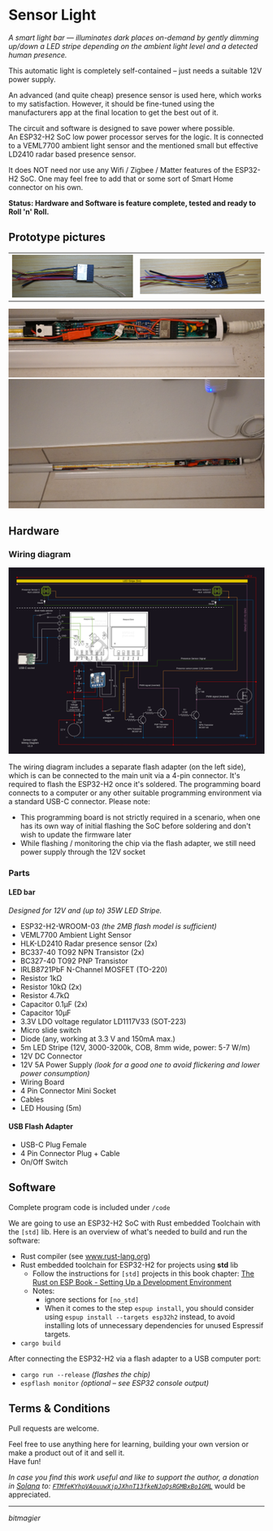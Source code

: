 # Sensor Light

_A smart light bar — illuminates dark places on-demand by gently dimming up/down a LED stripe depending on the ambient light level and a detected human presence._

This automatic light is completely self-contained – just needs a suitable 12V power supply.

An advanced (and quite cheap) presence sensor is used here, which works to my satisfaction. However, it should be fine-tuned using the manufacturers app at the final location to get the best out of it.

The circuit and software is designed to save power where possible.  
An ESP32-H2 SoC low power processor serves for the logic. It is connected to a VEML7700 ambient light sensor and the mentioned small but effective LD2410 radar based presence sensor.

It does NOT need nor use any Wifi / Zigbee / Matter features of the ESP32-H2 SoC. One may feel free to add that or some sort of Smart Home connector on his own.

__Status: Hardware and Software is feature complete, tested and ready to Roll 'n' Roll.__


## Prototype pictures

<a>
    <table style="border-style: none">
        <tr>
            <th><img src="hardware/pictures/esp32h2_soldered_front.png" alt="chip front"/></th>
            <th><img src="hardware/pictures/esp32h2_soldered_back.png" alt="chip back"></th>
        </tr>
    </table>
</a>
<a>
    <img src="hardware/pictures/sensor_light_bar_pcb.png" alt="light bar pcb">
</a>
<a>
    <img src="hardware/pictures/sensor_light_bar_deployed.png" alt="light bar deployed">
</a>


## Hardware
### Wiring diagram
<a>
    <source media="(prefers-color-scheme: dark)" srcset="hardware/wiring_diagram_dark.svg">
    <source media="(prefers-color-scheme: light)" srcset="hardware/wiring_diagram_light.svg">
    <img alt="Wiring diagram" src="hardware/wiring_diagram_dark.svg">
</a>

The wiring diagram includes a separate flash adapter (on the left side), which is can be connected to the main unit via a 4-pin connector. It's required to flash the ESP32-H2 once it's soldered.
The programming board connects to a computer or any other suitable programming environment via a standard USB-C connector.
Please note:
- This programming board is not strictly required in a scenario, when one has its own way of initial flashing the SoC before soldering and don't wish to update the firmware later
- While flashing / monitoring the chip via the flash adapter, we still need power supply through the 12V socket

### Parts 

#### LED bar 

_Designed for 12V and (up to) 35W LED Stripe._

- ESP32-H2-WROOM-03 _(the 2MB flash model is sufficient)_
- VEML7700 Ambient Light Sensor
- HLK-LD2410 Radar presence sensor (2x)
- BC337-40 TO92 NPN Transistor (2x)
- BC327-40 TO92 PNP Transistor
- IRLB8721PbF N-Channel MOSFET (TO-220)
- Resistor 1kΩ
- Resistor 10kΩ (2x)
- Resistor 4.7kΩ
- Capacitor 0.1µF (2x)
- Capacitor 10µF
- 3.3V LDO voltage regulator LD1117V33 (SOT-223)
- Micro slide switch
- Diode (any, working at 3.3 V and 150mA max.)
- 5m LED Stripe (12V, 3000-3200k, COB, 8mm wide, power: 5-7 W/m)
- 12V DC Connector
- 12V 5A Power Supply _(look for a good one to avoid flickering and lower power consumption)_
- Wiring Board
- 4 Pin Connector Mini Socket
- Cables
- LED Housing (5m)

#### USB Flash Adapter
- USB-C Plug Female
- 4 Pin Connector Plug + Cable
- On/Off Switch

## Software

Complete program code is included under `/code` 

We are going to use an ESP32-H2 SoC with Rust embedded Toolchain with the `[std]` lib.
Here is an overview of what's needed to build and run the software:

- Rust compiler (see www.rust-lang.org) 
- Rust embedded toolchain for ESP32-H2 for projects using __std__ lib
    - Follow the instructions for `[std]` projects in this book chapter:
        [The Rust on ESP Book - Setting Up a Development Environment](https://esp-rs.github.io/book/installation/index.html)
    - Notes:
      - ignore sections for `[no_std]` 
      - When it comes to the step `espup install`, you should consider using `espup install --targets esp32h2` instead, to avoid installing lots of unnecessary dependencies for unused Espressif targets.
- `cargo build`
 
After connecting the ESP32-H2 via a flash adapter to a USB computer port: 
- `cargo run --release`  _(flashes the chip)_
- `espflash monitor` _(optional – see ESP32 console output)_ 


## Terms & Conditions
Pull requests are welcome.

Feel free to use anything here for learning, building your own version or make a product out of it and sell it.  
Have fun!

_In case you find this work useful and like to support the author, a donation in [Solana](https://solana.com/) to: [`FTMfeKYhpVAouuwXjpJXhnT13fkeNJqQsRGMBxBo1GML`](./hardware/pictures/solana_wallet.png)_ would be appreciated.

---
_bitmagier_

